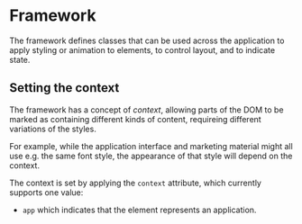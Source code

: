 # Framework

The framework defines classes that can be used across the application to apply styling
or animation to elements, to control layout, and to indicate state.

## Setting the context

The framework has a concept of *context*, allowing parts of the DOM to be marked as
containing different kinds of content, requireing different variations of the styles.

For example, while the application interface and marketing material might all use e.g.
the same font style, the appearance of that style will depend on the context.

The context is set by applying the `context` attribute, which currently supports one value:

* `app` which indicates that the element represents an application.

